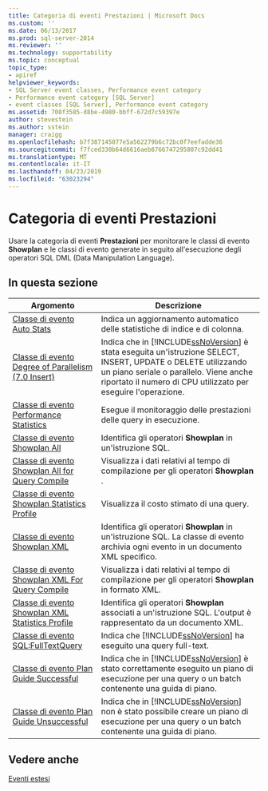 ```yaml
---
title: Categoria di eventi Prestazioni | Microsoft Docs
ms.custom: ''
ms.date: 06/13/2017
ms.prod: sql-server-2014
ms.reviewer: ''
ms.technology: supportability
ms.topic: conceptual
topic_type:
- apiref
helpviewer_keywords:
- SQL Server event classes, Performance event category
- Performance event category [SQL Server]
- event classes [SQL Server], Performance event category
ms.assetid: 708f3585-d8be-4980-bbff-672d7c59397e
author: stevestein
ms.author: sstein
manager: craigg
ms.openlocfilehash: b7f387145077e5a562279b6c72bc0f7eefadde36
ms.sourcegitcommit: f7fced330b64d6616aeb8766747295807c92dd41
ms.translationtype: MT
ms.contentlocale: it-IT
ms.lasthandoff: 04/23/2019
ms.locfileid: "63023294"
---
```

# <a name="performance-event-category"></a>Categoria di eventi Prestazioni
  Usare la categoria di eventi **Prestazioni** per monitorare le classi di evento **Showplan** e le classi di evento generate in seguito all'esecuzione degli operatori SQL DML (Data Manipulation Language).  
  
## <a name="in-this-section"></a>In questa sezione  
  
|Argomento|Descrizione|  
|-----------|-----------------|  
|[Classe di evento Auto Stats](auto-stats-event-class.md)|Indica un aggiornamento automatico delle statistiche di indice e di colonna.|  
|[Classe di evento Degree of Parallelism &#40;7.0 Insert&#41;](degree-of-parallelism-7-0-insert-event-class.md)|Indica che in [!INCLUDE[ssNoVersion](../../includes/ssnoversion-md.md)] è stata eseguita un'istruzione SELECT, INSERT, UPDATE o DELETE utilizzando un piano seriale o parallelo. Viene anche riportato il numero di CPU utilizzato per eseguire l'operazione.|  
|[Classe di evento Performance Statistics](performance-statistics-event-class.md)|Esegue il monitoraggio delle prestazioni delle query in esecuzione.|  
|[Classe di evento Showplan All](showplan-all-event-class.md)|Identifica gli operatori **Showplan** in un'istruzione SQL.|  
|[Classe di evento Showplan All for Query Compile](showplan-all-for-query-compile-event-class.md)|Visualizza i dati relativi al tempo di compilazione per gli operatori **Showplan** .|  
|[Classe di evento Showplan Statistics Profile](showplan-statistics-profile-event-class.md)|Visualizza il costo stimato di una query.|  
|[Classe di evento Showplan XML](showplan-xml-event-class.md)|Identifica gli operatori **Showplan** in un'istruzione SQL. La classe di evento archivia ogni evento in un documento XML specifico.|  
|[Classe di evento Showplan XML For Query Compile](showplan-xml-for-query-compile-event-class.md)|Visualizza i dati relativi al tempo di compilazione per gli operatori **Showplan** in formato XML.|  
|[Classe di evento Showplan XML Statistics Profile](showplan-xml-statistics-profile-event-class.md)|Identifica gli operatori **Showplan** associati a un'istruzione SQL. L'output è rappresentato da un documento XML.|  
|[Classe di evento SQL:FullTextQuery](sql-fulltextquery-event-class.md)|Indica che [!INCLUDE[ssNoVersion](../../includes/ssnoversion-md.md)] ha eseguito una query full-text.|  
|[Classe di evento Plan Guide Successful](plan-guide-successful-event-class.md)|Indica che in [!INCLUDE[ssNoVersion](../../includes/ssnoversion-md.md)] è stato correttamente eseguito un piano di esecuzione per una query o un batch contenente una guida di piano.|  
|[Classe di evento Plan Guide Unsuccessful](plan-guide-unsuccessful-event-class.md)|Indica che in [!INCLUDE[ssNoVersion](../../includes/ssnoversion-md.md)] non è stato possibile creare un piano di esecuzione per una query o un batch contenente una guida di piano.|  
  
## <a name="see-also"></a>Vedere anche  
 [Eventi estesi](../extended-events/extended-events.md)  
  
  
